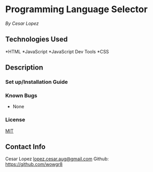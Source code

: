 # Programming Language Selector #
_By Cesar Lopez_



## Technologies Used ##

*HTML
*JavaScript
*JavaScript Dev Tools
*CSS


## Description ##


### Set up/Installation Guide ###

### Known Bugs ###

* None

### License ###

[MIT](https://opensource.org/licenses/MIT)

## Contact Info ##

Cesar Lopez <lopez.cesar.aug@gmail.com>
Github: https://github.com/wowgr8